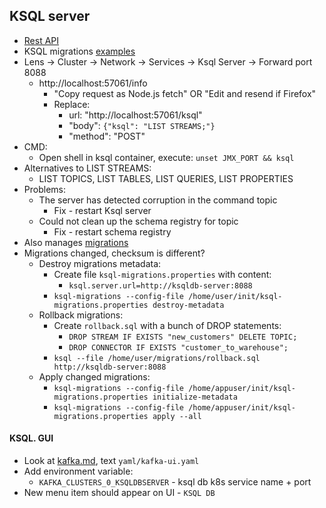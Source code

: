## KSQL server
* [Rest API](https://docs.confluent.io/4.1.0/ksql/docs/api.html)
* KSQL migrations [examples](ksql-migrations)
* Lens -> Cluster -> Network -> Services -> Ksql Server -> Forward port 8088
    * http://localhost:57061/info
        * "Copy request as Node.js fetch" OR "Edit and resend if Firefox"
        * Replace:
            * url: "http://localhost:57061/ksql"
            * "body": `{"ksql": "LIST STREAMS;"}`
            * "method": "POST"
* CMD:
    * Open shell in ksql container, execute: `unset JMX_PORT && ksql`
* Alternatives to LIST STREAMS:
    * LIST TOPICS, LIST TABLES, LIST QUERIES, LIST PROPERTIES
* Problems:
    * The server has detected corruption in the command topic
        * Fix - restart Ksql server
    * Could not clean up the schema registry for topic
        * Fix - restart schema registry
* Also manages [migrations](https://docs.ksqldb.io/en/latest/operate-and-deploy/migrations-tool/)
* Migrations changed, checksum is different?
    * Destroy migrations metadata:
        * Create file `ksql-migrations.properties` with content:
            * `ksql.server.url=http://ksqldb-server:8088`
        * `ksql-migrations --config-file /home/user/init/ksql-migrations.properties destroy-metadata`
    * Rollback migrations:
        * Create `rollback.sql` with a bunch of DROP statements:
            * `DROP STREAM IF EXISTS "new_customers" DELETE TOPIC;`
            * `DROP CONNECTOR IF EXISTS "customer_to_warehouse";`
        * `ksql --file /home/user/migrations/rollback.sql http://ksqldb-server:8088`
    * Apply changed migrations:
        * `ksql-migrations --config-file /home/appuser/init/ksql-migrations.properties initialize-metadata`
        * `ksql-migrations --config-file /home/appuser/init/ksql-migrations.properties apply --all`

#### KSQL. GUI
* Look at [kafka.md](../kafka.md), text `yaml/kafka-ui.yaml`
* Add environment variable:
    * `KAFKA_CLUSTERS_0_KSQLDBSERVER` - ksql db k8s service name + port
* New menu item should appear on UI - `KSQL DB`
